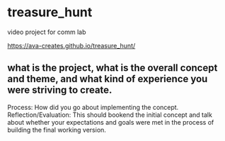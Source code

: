 # treasure_hunt
video project for comm lab


https://ava-creates.github.io/treasure_hunt/



<h2> what is the project, what is the overall concept and theme, and what kind of experience you were striving to create.</h2>
Process: How did you go about implementing the concept.
Reflection/Evaluation: This should bookend the initial concept and talk about whether your expectations and goals were met in the process of building the final working version.
